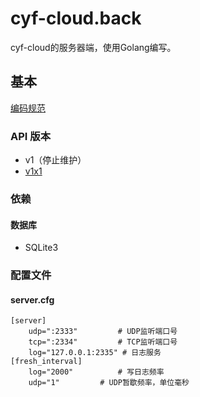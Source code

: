 # cyf-cloud.back

cyf-cloud的服务器端，使用Golang编写。

## 基本

[编码规范](https://github.com/cyf-gh/api.cyf-cloud/blob/master/CODE_STD.md)

### API 版本
* v1（停止维护）
* [v1x1](https://github.com/cyf-gh/api.cyf-cloud/blob/master/v1x1/README.md)

### 依赖
#### 数据库
* SQLite3

### 配置文件 
#### server.cfg
```
[server]
    udp=":2333"			# UDP监听端口号
    tcp=":2334"			# TCP监听端口号
    log="127.0.0.1:2335" # 日志服务
[fresh_interval]
    log="2000"			# 写日志频率
    udp="1"			# UDP暂歇频率，单位毫秒
```
